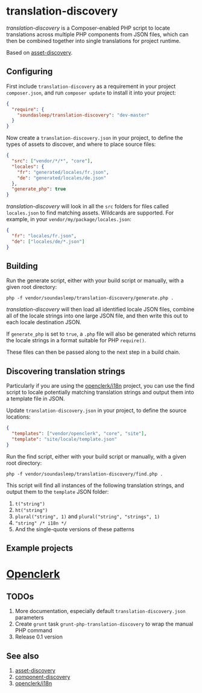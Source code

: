 translation-discovery
=====================

_translation-discovery_ is a Composer-enabled PHP script to locate
translations across multiple PHP components from JSON files, which can then
be combined together into single translations for project runtime.

Based on [asset-discovery](https://github.com/soundasleep/asset-discovery).

## Configuring

First include `translation-discovery` as a requirement in your project `composer.json`,
and run `composer update` to install it into your project:

```json
{
  "require": {
    "soundasleep/translation-discovery": "dev-master"
  }
}
```

Now create a `translation-discovery.json` in your project, to define the types of assets to discover,
and where to place source files:

```json
{
  "src": ["vendor/*/*", "core"],
  "locales": {
    "fr": "generated/locales/fr.json",
    "de": "generated/locales/de.json"
  },
  "generate_php": true
}
```

_translation-discovery_ will look in all the `src` folders for files called `locales.json`
to find matching assets. Wildcards are supported. For example, in your
`vendor/my/package/locales.json`:

```json
{
  "fr": "locales/fr.json",
  "de": ["locales/de/*.json"]
}
```

## Building

Run the generate script, either with your build script or manually, with
a given root directory:

```
php -f vendor/soundasleep/translation-discovery/generate.php .
```

_translation-discovery_ will then load all identified locale JSON files, combine all of the
locale strings into one large JSON file, and then write this out to each locale destination JSON.

If `generate_php` is set to `true`, a `.php` file will also be generated which returns
the locale strings in a format suitable for PHP `require()`.

These files can then be passed along to the next step in a build chain.

## Discovering translation strings

Particularly if you are using the [openclerk/i18n](https://github.com/openclerk/i18n) project, you
can use the find script to locale potentially matching translation strings and output them into
a template file in JSON.

Update `translation-discovery.json` in your project, to define the source locations:

```json
{
  "templates": ["vendor/openclerk", "core", "site"],
  "template": "site/locale/template.json"
}
```

Run the find script, either with your build script or manually, with
a given root directory:

```
php -f vendor/soundasleep/translation-discovery/find.php .
```

This script will find all instances of the following translation strings, and output them to
the `template` JSON folder:

1. `t("string")`
1. `ht("string")`
1. `plural("string", 1)` and `plural("string", "strings", 1)`
1. `"string" /* i18n */`
1. And the single-quote versions of these patterns

## Example projects

# [Openclerk](https://github.com/soundasleep/openclerk)

## TODOs

1. More documentation, especially default `translation-discovery.json` parameters
1. Create `grunt` task `grunt-php-translation-discovery` to wrap the manual PHP command
1. Release 0.1 version

## See also

1. [asset-discovery](https://github.com/soundasleep/asset-discovery)
1. [component-discovery](https://github.com/soundasleep/component-discovery)
1. [openclerk/i18n](https://github.com/openclerk/i18n)
